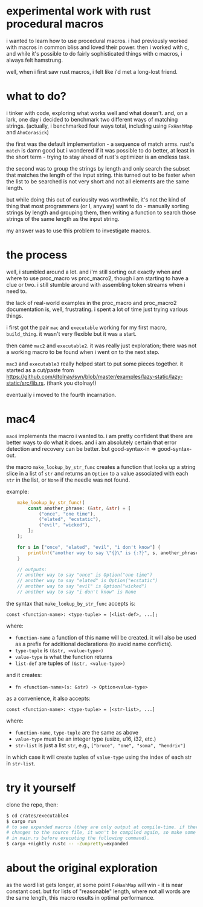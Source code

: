 # experimental work with rust procedural macros

i wanted to learn how to use procedural macros. i had previously worked with macros
in common bliss and loved their power. then i worked with c, and while it's possible
to do fairly sophisticated things with c macros, i always felt hamstrung.

well, when i first saw rust macros, i felt like i'd met a long-lost friend.

# what to do?

i tinker with code, exploring what works well and what doesn't. and, on a lark, one
day i decided to benchmark two different ways of matching strings. (actually, i
benchmarked four ways total, including using `FxHashMap` and `AhoCorasick`)

the first was the default implementation - a sequence of match arms. rust's `match`
is damn good but i wondered if it was possible to do better, at least in the short
term - trying to stay ahead of rust's optimizer is an endless task.

the second was to group the strings by length and only search the subset that matches
the length of the input string. this turned out to be faster when the list to be
searched is not very short and not all elements are the same length.

but while doing this out of curiousity was worthwhile, it's not the kind of thing that
most programmers (or I, anyway) want to do - manually sorting strings by length and
grouping them, then writing a function to search those strings of the same length as
the input string.

my answer was to use this problem to investigate macros.

# the process

well, i stumbled around a lot. and i'm still sorting out exactly when and where to
use proc_macro vs proc_macro2, though i am starting to have a clue or two. i still
stumble around with assembling token streams when i need to.

the lack of real-world examples in the proc_macro and proc_macro2 documentation is,
well, frustrating. i spent a lot of time just trying various things.

i first got the pair `mac` and `executable` working for my first macro, `build_thing`.
it wasn't very flexible but it was a start.

then came `mac2` and `executable2`. it was really just exploration; there was not a
working macro to be found when i went on to the next step.

`mac3` and `executable3` really helped start to put some pieces together. it started as a
cut/paste from https://github.com/dtolnay/syn/blob/master/examples/lazy-static/lazy-static/src/lib.rs. (thank you dtolnay!)

eventually i moved to the fourth incarnation.

# mac4

`mac4` implements the macro i wanted to. i am pretty confident that there are better ways to
do what it does. and i am absolutely certain that error detection and recovery can be better.
but good-syntax-in => good-syntax-out.

the macro `make_lookup_by_str_func` creates a function that looks up a string slice in a list
of `str` and returns an `Option` to a value associated with each `str` in the list, or `None`
if the needle was not found.

example:

```rust
    make_lookup_by_str_func!(
        const another_phrase: (&str, &str) = [
            ("once", "one time"),
            ("elated", "ecstatic"),
            ("evil", "wicked"),
        ];
    );

    for s in ["once", "elated", "evil", "i don't know"] {
        println!("another way to say \"{}\" is {:?}", s, another_phrase(s));
    }

    // outputs:
    // another way to say "once" is Option("one time")
    // another way to say "elated" is Option("ecstatic")
    // another way to say "evil" is Option("wicked")
    // another way to say "i don't know" is None
```

the syntax that `make_lookup_by_str_func` accepts is:

`const <function-name>: <type-tuple> = [<list-def>, ...];`

where:
- `function-name` a function of this name will be created. it will also be used
as a prefix for additional declarations (to avoid name conflicts).
- `type-tuple` is `(&str, <value-type>)`
- `value-type` is what the function returns
- `list-def` are tuples of `(&str, <value-type>)`

and it creates:
- `fn <function-name>(s: &str) -> Option<value-type>`

as a convenience, it also accepts:

`const <function-name>: <type-tuple> = [<str-list>, ...]`

where:
- `function-name`, `type-tuple` are the same as above
- `value-type` must be an integer type (usize, u16, i32, etc.)
- `str-list` is just a list `str`, e.g., `["bruce", "one", "soma", "hendrix"]`

in which case it will create tuples of `value-type` using the index of each str
in `str-list`.

# try it yourself

clone the repo, then:

```bash
$ cd crates/executable4
$ cargo run
# to see expanded macros (they are only output at compile-time. if there are no
# changes to the source file, it won't be compiled again, so make some change
# in main.rs before executing the following command).
$ cargo +nightly rustc -- -Zunpretty=expanded
```

# about the original exploration

as the word list gets longer, at some point `FxHashMap` will win - it is near
constant cost. but for lists of "reasonable" length, where not all words are
the same length, this macro results in optimal performance.
